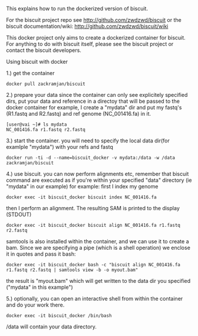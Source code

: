 This explains how to run the dockerized version of biscuit. 

For the biscuit project repo see http://github.com/zwdzwd/biscuit
or the biscuit documentation/wiki: http://github.com/zwdzwd/biscuit/wiki

This docker project only aims to create a dockerized container for biscuit. For anything to do with biscuit itself, please see the biscuit project or contact the biscuit developers.
 

Using biscuit with docker

1.) get the container 

	docker pull zackramjan/biscuit

2.) prepare your data
since the container can only see explicitely specified dirs, put your data and reference in a directoy that will be passed to the docker container
for example, I create a "mydata" dir and put my fastq's (R1.fastq and R2.fastq) and ref genome (NC_001416.fa) in it.

	[user@vai ~]# ls mydata
	NC_001416.fa r1.fastq r2.fastq

3.) start the container.  you will need to specify the local data dir(for examlple "mydata") with your refs and fastq

	docker run -ti -d --name=biscuit_docker -v mydata:/data -w /data zackramjan/biscuit

4.) use biscuit. you can now perform alignments etc, remember that biscuit command are executed as if you're within your specified "data" directory (ie "mydata" in our example)
for example: first I index my genome

	docker exec -it biscuit_docker biscuit index NC_001416.fa

then I perform an alignment. The resulting SAM is printed to the display (STDOUT)

	docker exec -it biscuit_docker biscuit align NC_001416.fa r1.fastq r2.fastq 

samtools is also installed within the container, and we can use it to create a bam. Since we are specifying a pipe (which is a shell operation) we enclose it in quotes and pass it bash: 

	docker exec -it biscuit_docker bash -c "biscuit align NC_001416.fa r1.fastq r2.fastq | samtools view -b -o myout.bam"

the result is "myout.bam" which will get written to the data dir you specified ("mydata" in this example")

5.) optionally, you can open an interactive shell from within the container and do your work there.

	docker exec -it biscuit_docker /bin/bash

/data will contain your data directory.
